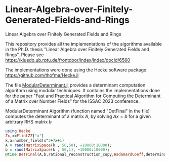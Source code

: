 # Linear-Algebra-over-Finitely-Generated-Fields-and-Rings
Linear Algebra over Finitely Generated Fields and Rings 

This repository provides all the implementations of the algorithms available in the Ph.D. thesis "Linear Algebra over Finitely Generated Fields and Rings". Please see https://kluedo.ub.rptu.de/frontdoor/index/index/docId/6560 

The implementations were done using the Hecke software package: https://github.com/thofma/Hecke.jl

The file [ModularDeterminant.jl](https://github.com/suranimalee/Linear-Algebra-over-Finitely-Generated-Fields-and-Rings/blob/main/ModularDeterminant.jl) provides a determinant computation algorithm using modular techniques. It contains the implementations done for the paper "Fast and Practical Algorithm for Computing the Determinant of a Matrix over Number Fields" for the ISSAC 2023 conference. 

ModularDeterminant Algorithm (function named "DetFinal" in the file) computes the determinant of a matrix $A$, by solving $Ax=b$ for a given arbitrary RHS matrix $b$  

```ruby
using Hecke
Zx,x=FlintZZ["x"]
k,a=number_field(x^3+7x+1)
A = rand(MatrixSpace(k , 50,50), -10000:10000);
b = rand(MatrixSpace(k , 50,1), -10000:10000);
@time DetFinal(A,b,rational_reconstruction_copy,HadamardCoeff,determinant_dixon);
```
